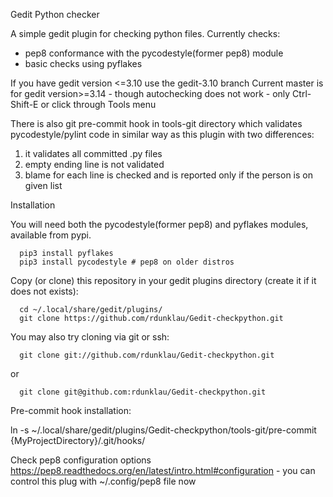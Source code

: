 Gedit Python checker

A simple gedit plugin for checking python files.
Currently checks:
  - pep8 conformance with the pycodestyle(former pep8) module
  - basic checks using pyflakes

If you have gedit version <=3.10 use the gedit-3.10 branch
Current master is for gedit version>=3.14 - though autochecking does not work - only Ctrl-Shift-E or click through Tools menu

There is also git pre-commit hook in tools-git directory which validates pycodestyle/pylint
code in similar way as this plugin with two differences:
1. it validates all committed .py files
2. empty ending line is not validated
3. blame for each line is checked and is reported only if the person is 
on given list


Installation

You will need both the pycodestyle(former pep8) and pyflakes modules, available from pypi.

```
  pip3 install pyflakes
  pip3 install pycodestyle # pep8 on older distros
```

Copy (or clone) this repository in your gedit plugins directory (create it if it
does not exists):

```
  cd ~/.local/share/gedit/plugins/
  git clone https://github.com/rdunklau/Gedit-checkpython.git
```
You may also try cloning via git or ssh:
```
  git clone git://github.com/rdunklau/Gedit-checkpython.git
```
or
```
  git clone git@github.com:rdunklau/Gedit-checkpython.git
```

Pre-commit hook installation:

ln -s ~/.local/share/gedit/plugins/Gedit-checkpython/tools-git/pre-commit {MyProjectDirectory}/.git/hooks/

Check pep8 configuration options https://pep8.readthedocs.org/en/latest/intro.html#configuration - you can control this plug with ~/.config/pep8 file now
